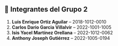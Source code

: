 ## 👥 Integrantes del Grupo 2

1. **Luis Enrique Ortiz Aguilar** – 2018-1012-0010  
2. **Carlos Dario Garcia Villalvir** – 2022-1001-1005  
3. **Isis Yacel Martínez Orellana** – 2022-1012-0062  
4. **Anthony Joseph Gutiérrez** – 2022-1005-0194
